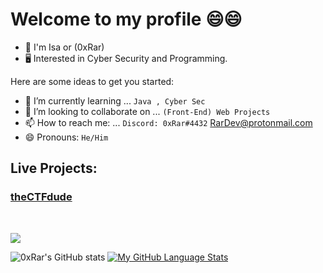 # Welcome to my profile 😄😄

* 👦 I'm Isa or (0xRar)
* 🖥 Interested in Cyber Security and Programming.

Here are some ideas to get you started:
- 🌱 I’m currently learning ... `Java , Cyber Sec`
- 👯 I’m looking to collaborate on ... `(Front-End) Web Projects`
- 📫 How to reach me: ... `Discord: 0xRar#4432` RarDev@protonmail.com
- 😄 Pronouns: `He/Him`

## Live Projects: 
### [theCTFdude](https://github.com/theCTFdude/TCD)
<br>
<p align="left"> <a href="https://twitter.com/fcv9_q" target="blank">
<img src="https://img.shields.io/twitter/follow/fcv9_q?logo=twitter&style=for-the-badge"/></a> </p> 

![0xRar's GitHub stats](https://github-readme-stats.vercel.app/api?username=0xRar&show_icons=true&theme=synthwave)
[![My GitHub Language Stats](https://github-readme-stats.vercel.app/api/top-langs/?username=0xRar&langs_count=5&theme=synthwave)]()
